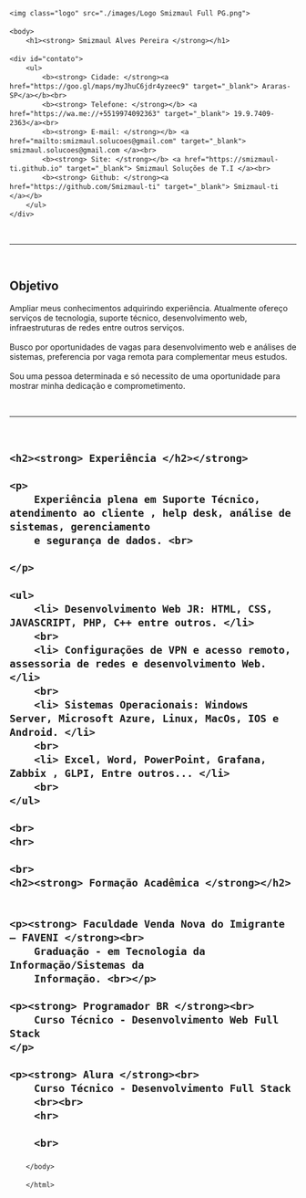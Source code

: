<!DOCTYPE html>
<html lang="pt">

<head>
    <meta charset="UTF-8">
    <meta name="viewport" content="width=device-width, initial-scale=1.0">
    <link rel="icon" href="./images/Simbol Smizmaul BG.png" type="image/png">
    <link rel="stylesheet" type="text/css" href="./style.css">
    <title> Currículo Online Lucas </title>

</head>

<html>

<div id="gradiente">

    <img class="logo" src="./images/Logo Smizmaul Full PG.png">

    <body>
        <h1><strong> Smizmaul Alves Pereira </strong></h1>

    <div id="contato">
        <ul>
            <b><strong> Cidade: </strong><a href="https://goo.gl/maps/myJhuC6jdr4yzeec9" target="_blank"> Araras-SP</a></b><br>
            <b><strong> Telefone: </strong></b> <a href="https://wa.me://+5519974092363" target="_blank"> 19.9.7409-2363</a><br>
            <b><strong> E-mail: </strong></b> <a href="mailto:smizmaul.solucoes@gmail.com" target="_blank"> smizmaul.solucoes@gmail.com </a><br>
            <b><strong> Site: </strong></b> <a href="https://smizmaul-ti.github.io" target="_blank"> Smizmaul Soluções de T.I </a><br>
            <b><strong> Github: </strong><a href="https://github.com/Smizmaul-ti" target="_blank"> Smizmaul-ti </a></b>
        </ul>
    </div>
<br>
<hr>

<br>
<h2><strong> Objetivo </strong></h2>

<p> Ampliar meus conhecimentos adquirindo experiência. Atualmente ofereço serviços de tecnologia, suporte técnico,
    desenvolvimento web, infraestruturas de redes entre outros serviços.<br>
    <br>
    Busco por oportunidades de vagas para desenvolvimento web e análises de sistemas, preferencia por vaga remota
    para
    complementar meus estudos. <br>
    <br>
    Sou uma pessoa determinada e só necessito de uma oportunidade para mostrar minha dedicação e
    comprometimento.<br>
</p>
<br>
<hr>
<br>
<h2>

    <h2><strong> Experiência </h2></strong>

    <p>
        Experiência plena em Suporte Técnico, atendimento ao cliente , help desk, análise de sistemas, gerenciamento
        e segurança de dados. <br>

    </p>

    <ul>
        <li> Desenvolvimento Web JR: HTML, CSS, JAVASCRIPT, PHP, C++ entre outros. </li>
        <br>
        <li> Configurações de VPN e acesso remoto, assessoria de redes e desenvolvimento Web. </li>
        <br>
        <li> Sistemas Operacionais: Windows Server, Microsoft Azure, Linux, MacOs, IOS e Android. </li>
        <br>
        <li> Excel, Word, PowerPoint, Grafana, Zabbix , GLPI, Entre outros... </li>
        <br>
    </ul>

    <br>
    <hr>

    <br>
    <h2><strong> Formação Acadêmica </strong></h2>


    <p><strong> Faculdade Venda Nova do Imigrante – FAVENI </strong><br>
        Graduação - em Tecnologia da Informação/Sistemas da
        Informação. <br></p>

    <p><strong> Programador BR </strong><br>
        Curso Técnico - Desenvolvimento Web Full Stack
    </p>

    <p><strong> Alura </strong><br>
        Curso Técnico - Desenvolvimento Full Stack
        <br><br>
        <hr>

        <br>
</div>

        </body>

        </html>
